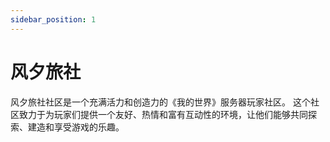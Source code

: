 ```yaml
---
sidebar_position: 1
---
```


# 风夕旅社


风夕旅社社区是一个充满活力和创造力的《我的世界》服务器玩家社区。
这个社区致力于为玩家们提供一个友好、热情和富有互动性的环境，让他们能够共同探索、建造和享受游戏的乐趣。

